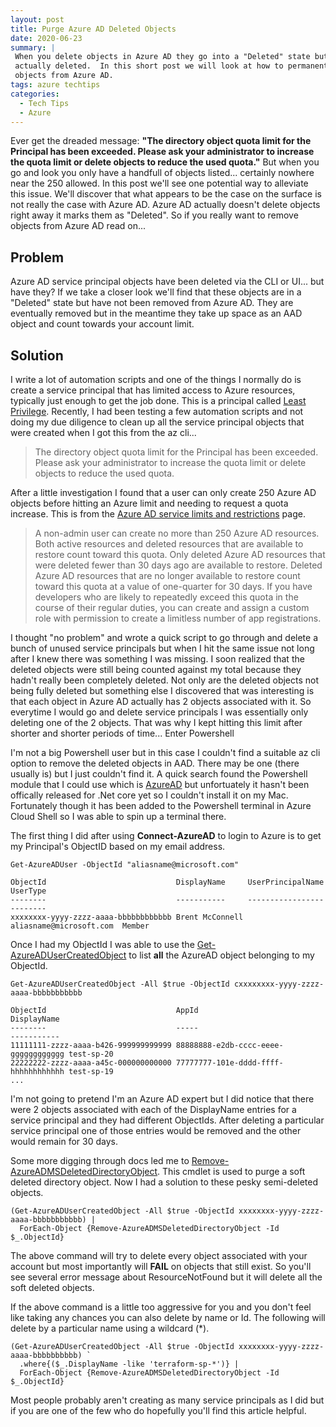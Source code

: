 ```yaml
---
layout: post
title: Purge Azure AD Deleted Objects
date: 2020-06-23
summary: |
 When you delete objects in Azure AD they go into a "Deleted" state but are not
 actually deleted.  In this short post we will look at how to permanently delete
 objects from Azure AD.
tags: azure techtips
categories:
  - Tech Tips
  - Azure
---
```


Ever get the dreaded message: __"The directory object quota limit for the Principal has been exceeded. 
Please ask your administrator to increase the quota limit or delete objects to
reduce the used quota."__  But when you go and look you only have a handfull of
objects listed... certainly nowhere near the 250 allowed.
In this post we'll see one potential way to alleviate this issue.  We'll discover
that what appears to be the case on the surface is not really the case with
Azure AD.  Azure AD actually doesn't delete objects right away it marks them as
"Deleted".  So if you really want to remove objects from Azure AD read on...


## Problem
Azure AD service principal objects have been deleted via the CLI or UI... but have
they?  If we take a closer look we'll find that these objects are in a "Deleted"
state but have not been removed from Azure AD.  They are eventually removed but
in the meantime they take up space as an AAD object and count towards your
account limit.


## Solution
I write a lot of automation scripts and one of the things I normally do is
create a service principal that has limited access to Azure resources,
typically just enough to get the job done.  This is a principal called [Least
Privilege](https://www.us-cert.gov/bsi/articles/knowledge/principles/least-privilege).
Recently, I had been testing a few automation scripts and not doing my due
diligence to clean up all the service principal objects that were created when I
got this from the az cli...

> 
> The directory object quota limit for the Principal has been exceeded. 
> Please ask your administrator to increase the quota limit or delete objects to
> reduce the used quota.
> 

After a little investigation I found that a user can only create 250 Azure AD
objects before hitting an Azure limit and needing to request a quota increase.
This is from the [Azure AD service limits and
restrictions](https://docs.microsoft.com/en-us/azure/active-directory/users-groups-roles/directory-service-limits-restrictions#:~:text=A%20maximum%20of%2050%2C000%20Azure,to%20300%2C000%20Azure%20AD%20resources) page.

> A non-admin user can create no more than 250 Azure AD resources. Both active resources and deleted resources that are available to restore count toward this quota. Only deleted Azure AD resources that were deleted fewer than 30 days ago are available to restore. Deleted Azure AD resources that are no longer available to restore count toward this quota at a value of one-quarter for 30 days. If you have developers who are likely to repeatedly exceed this quota in the course of their regular duties, you can create and assign a custom role with permission to create a limitless number of app registrations.

I thought "no problem" and wrote a quick script to go through and delete a bunch
of unused service principals but when I hit the same issue not long after I knew
there was something I was missing.  I soon realized that the deleted objects were still being
counted against my total because they hadn't really been completely deleted. Not
only are the deleted objects not being fully deleted but something else I
discovered that was interesting is that each object in Azure AD actually has 2
objects associated with it. So everytime I would go and delete service principals
I was essentially only deleting one of the 2 objects. That was why I kept
hitting this limit after shorter and shorter periods of time... Enter Powershell

I'm not a big Powershell user but in this case I couldn't
find a suitable az cli option to remove the deleted objects in AAD.  There may be one
(there usually is) but I just couldn't find it.  A quick search found the
Powershell module that I could use which is
[AzureAD](https://www.powershellgallery.com/packages/AzureAD/2.0.2.76) but
unfortuately it hasn't been offically released for .Net core yet so I couldn't install it on
my Mac.  Fortunately though it has been added to the Powershell terminal in
Azure Cloud Shell so I was able to spin up a terminal there.

The first thing I did after using __Connect-AzureAD__ to login to Azure is to get my Principal's ObjectID based on my email address.

```terminal
Get-AzureADUser -ObjectId "aliasname@microsoft.com"

ObjectId                             DisplayName     UserPrincipalName        UserType
--------                             -----------     -----------------        --------
xxxxxxxx-yyyy-zzzz-aaaa-bbbbbbbbbbbb Brent McConnell aliasname@microsoft.com  Member

```

Once I had my ObjectId I was able to use the
[Get-AzureADUserCreatedObject](https://docs.microsoft.com/en-us/powershell/module/azuread/get-azureadusercreatedobject?view=azureadps-2.0) 
to list __all__ the AzureAD object belonging to my ObjectId.  


```terminal
Get-AzureADUserCreatedObject -All $true -ObjectId cxxxxxxxx-yyyy-zzzz-aaaa-bbbbbbbbbbb

ObjectId                             AppId                                DisplayName
--------                             -----                                -----------
11111111-zzzz-aaaa-b426-999999999999 88888888-e2db-cccc-eeee-gggggggggggg test-sp-20
22222222-zzzz-aaaa-a45c-000000000000 77777777-101e-dddd-ffff-hhhhhhhhhhhh test-sp-19
...
```

I'm not going to pretend I'm an Azure AD expert but I did notice that
there were 2 objects associated with each of the DisplayName entries for a
service principal and they had different ObjectIds. After deleting a particular service
principal one of those entries would be removed and the other would remain for
30 days.

Some more digging through docs led me to
[Remove-AzureADMSDeletedDirectoryObject](https://docs.microsoft.com/en-us/powershell/module/azuread/get-azureadmsdeleteddirectoryobject?view=azureadps-2.0-preview). 
This cmdlet is used to purge a soft deleted directory object.  Now I had a
solution to these pesky semi-deleted objects.

```terminal
(Get-AzureADUserCreatedObject -All $true -ObjectId xxxxxxxx-yyyy-zzzz-aaaa-bbbbbbbbbbb) | 
  ForEach-Object {Remove-AzureADMSDeletedDirectoryObject -Id $_.ObjectId}

```

The above command will try to delete every object associated with your account
but most importantly will __FAIL__ on objects that still exist.  So you'll see
several error message about ResourceNotFound but it will delete all the soft
deleted objects.

If the above command is a little too aggressive for you and you don't feel like
taking any chances you can also delete by name or Id.  The following will delete
by a particular name using a wildcard (*).

```terminal
(Get-AzureADUserCreatedObject -All $true -ObjectId xxxxxxxx-yyyy-zzzz-aaaa-bbbbbbbbbb) `
  .where{($_.DisplayName -like 'terraform-sp-*')} | 
  ForEach-Object {Remove-AzureADMSDeletedDirectoryObject -Id $_.ObjectId}
```

Most people probably aren't creating as many service principals as I did but if you are
one of the few who do hopefully you'll find this article helpful.
